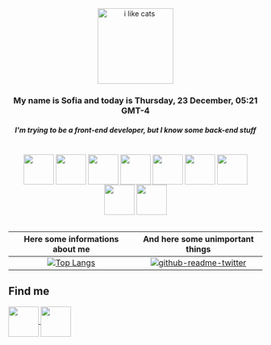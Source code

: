 
<div align="center">

<img src="https://images-cdn.newscred.com/Zz0zYTVmMjFjNDQ0OGIxMWViYmExMTE1NWU0ZjkwYzAwMg==" alt="i like cats" width="150" display="inline" />

<h3 >My name is Sofia and today is Thursday, 23 December, 05:21 GMT-4</h3>
<h5 >I'm trying to be a front-end developer, but I know some back-end stuff</h5><br>

</div>

<div align="center">

<img src="https://cdn.jsdelivr.net/gh/devicons/devicon/icons/javascript/javascript-original.svg" align="center" heigth="50" width="60" />  
<img src="https://cdn.jsdelivr.net/gh/devicons/devicon/icons/css3/css3-original.svg" align="center" heigth="50" width="60" />
<img src="https://cdn.jsdelivr.net/gh/devicons/devicon/icons/html5/html5-original.svg" align="center" heigth="50" width="60" />
<img src="https://cdn.jsdelivr.net/gh/devicons/devicon/icons/sass/sass-original.svg" align="center" heigth="50" width="60" />
<img src="https://cdn.jsdelivr.net/gh/devicons/devicon/icons/bootstrap/bootstrap-plain.svg" align="center" heigth="50" width="60" />
<img src="https://cdn.jsdelivr.net/gh/devicons/devicon/icons/nodejs/nodejs-original.svg" align="center" heigth="50" width="60" />
<img src="https://cdn.jsdelivr.net/gh/devicons/devicon/icons/python/python-original.svg" align="center" heigth="50" width="60" />
<img src="https://cdn.jsdelivr.net/gh/devicons/devicon/icons/flask/flask-original.svg" align="center" heigth="50" width="60" />
<img src="https://cdn.jsdelivr.net/gh/devicons/devicon/icons/docker/docker-original.svg" align="center" heigth="50" width="60" />

</div>
<br>

<div align="center">

Here some informations about me   |  And here some unimportant things
:-------------------------:|:-------------------------:
[![Top Langs](https://github-readme-stats.vercel.app/api/top-langs/?username=mestrecalendo&layout=compact)](https://github.com/anuraghazra/github-readme-stats) | [![github-readme-twitter](https://github-readme-twitter.gazf.vercel.app/api?id=JokesMemesFacts&layout=wide)](https://github.com/gazf/github-readme-twitter)
</div>


## Find me

<a href="https://www.linkedin.com/in/sofiasousa1/">
<img src="https://cdn.jsdelivr.net/gh/devicons/devicon/icons/linkedin/linkedin-original.svg" align="center" heigth="50" width="60" />
</a>

<a href="https://codepen.io/mestrecalendo/pens/">
<img src="https://cdn.jsdelivr.net/gh/devicons/devicon/icons/codepen/codepen-plain.svg" align="center" heigth="50" width="60" />
</a>


